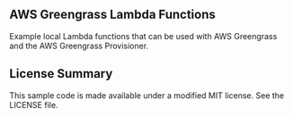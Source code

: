 ## AWS Greengrass Lambda Functions

Example local Lambda functions that can be used with AWS Greengrass and the AWS Greengrass Provisioner.

## License Summary

This sample code is made available under a modified MIT license. See the LICENSE file.
